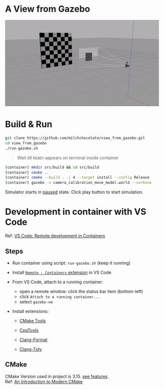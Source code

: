 # A View from Gazebo

![Cover Photo](images/cover.gif)

# Build & Run


```bash
git clone https://github.com/milchchocolate/view_from_gazebo.git
cd view_from_gazebo
./run-gazebo.sh
```

> Wait till `READY` appears on terminal inside container

```bash
(container) mkdir src/build && cd src/build
(container) cmake ..
(container) cmake --build . -j 4 --target install --config Release
(container) gazebo -u camera_calibration_move_model.world --verbose
```

Simulator starts in <u>paused</u> state. Click play button to start simulation.

# Development in container with VS Code

Ref: [VS Code: Remote development in Containers](https://code.visualstudio.com/docs/remote/containers-tutorial#_install-the-extension)

## Steps
- Run container using script: `run-gazebo.sh` (keep it running)
- Install [`Remote - Containers` extension](https://marketplace.visualstudio.com/items?itemName=ms-vscode-remote.remote-containers) in VS Code
- From VS Code, attach to a running container:
  - open a remote window: click the status bar item (bottom-left)
  - click `Attach to a running container...`
  - select `gazebo-vm`

- Install extensions:
  - [CMake Tools](https://marketplace.visualstudio.com/items?itemName=ms-vscode.cmake-tools)

  - [CppTools](https://marketplace.visualstudio.com/items?itemName=ms-vscode.cpptools)

  - [Clang-Format](https://marketplace.visualstudio.com/items?itemName=xaver.clang-format)

  - [Clang-Tidy](https://marketplace.visualstudio.com/items?itemName=notskm.clang-tidy)

## CMake
CMake Version used in project is 3.15. [see features](https://cliutils.gitlab.io/modern-cmake/chapters/intro/newcmake.html).<br>
Ref: [An Introduction to Modern CMake](https://cliutils.gitlab.io/modern-cmake/)
